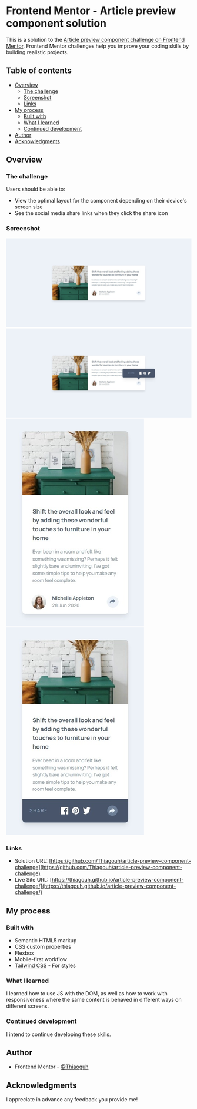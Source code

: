 # Frontend Mentor - Article preview component solution

This is a solution to the [Article preview component challenge on Frontend Mentor](https://www.frontendmentor.io/challenges/article-preview-component-dYBN_pYFT). Frontend Mentor challenges help you improve your coding skills by building realistic projects. 

## Table of contents

- [Overview](#overview)
  - [The challenge](#the-challenge)
  - [Screenshot](#screenshot)
  - [Links](#links)
- [My process](#my-process)
  - [Built with](#built-with)
  - [What I learned](#what-i-learned)
  - [Continued development](#continued-development)
- [Author](#author)
- [Acknowledgments](#acknowledgments)

## Overview

### The challenge

Users should be able to:

- View the optimal layout for the component depending on their device's screen size
- See the social media share links when they click the share icon

### Screenshot

![Desktop Screenshot](./design/desktop-screenshot.jpeg)
![Desktop Active Screenshot](./design/desktop-active-screenshot.jpeg)
![Mobile Screenshot](./design/mobile-screenshot.jpeg)
![Mobile Active Screenshot](./design/mobile-active-screenshot.jpeg)

### Links

- Solution URL: [https://github.com/Thiagouh/article-preview-component-challenge](https://github.com/Thiagouh/article-preview-component-challenge)
- Live Site URL: [https://thiagouh.github.io/article-preview-component-challenge/](https://thiagouh.github.io/article-preview-component-challenge/)

## My process

### Built with

- Semantic HTML5 markup
- CSS custom properties
- Flexbox
- Mobile-first workflow
- [Tailwind CSS](https://tailwindcss.com/) - For styles

### What I learned

I learned how to use JS with the DOM, as well as how to work with responsiveness where the same content is behaved in different ways on different screens.

### Continued development

I intend to continue developing these skills.

## Author

- Frontend Mentor - [@Thiaoguh](https://www.frontendmentor.io/profile/Thiagouh)

## Acknowledgments

I appreciate in advance any feedback you provide me!
